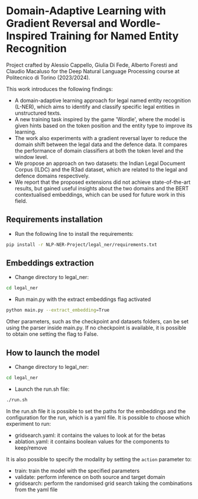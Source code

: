 # Domain-Adaptive Learning with Gradient Reversal and Wordle-Inspired Training for Named Entity Recognition
Project crafted by Alessio Cappello, Giulia Di Fede, Alberto Foresti and Claudio Macaluso for the Deep Natural Language Processing course at Politecnico di Torino (2023/2024).

This work introduces the following findings:
- A domain-adaptive learning approach for legal named entity recognition (L-NER), which aims to identify and classify specific legal entities in unstructured texts.
- A new training task inspired by the game 'Wordle', where the model is given hints based on the token position and the entity type to improve its learning.
- The work also experiments with a gradient reversal layer to reduce the domain shift between the legal data and the defence data. It compares the performance of domain classifiers at both the token level and the window level.
- We propose an approach on two datasets: the Indian Legal Document Corpus (ILDC) and the R3ad dataset, which are related to the legal and defence domains respectively.
- We report that the proposed extensions did not achieve state-of-the-art results, but gained useful insights about the two domains and the BERT contextualised embeddings, which can be used for future work in this field.

## Requirements installation
- Run the following line to install the requirements:
```bash
pip install -r NLP-NER-Project/legal_ner/requirements.txt
```

## Embeddings extraction
- Change directory to legal_ner:
``` bash
cd legal_ner
```
- Run main.py with the extract embeddings flag activated
```bash
python main.py --extract_embedding=True
```
Other parameters, such as the checkpoint and datasets folders, can be set using the parser inside main.py. If no checkpoint is available, it is possible to obtain one setting the flag to False.

## How to launch the model
- Change directory to legal_ner:
``` bash
cd legal_ner
```
- Launch the run.sh file:
``` bash
./run.sh
```
In the run.sh file it is possible to set the paths for the embeddings and the configuration for the run, which is a yaml file. It is possible to choose which experiment to run:
- gridsearch.yaml: it contains the values to look at for the betas
- ablation.yaml: it contains boolean values for the components to keep/remove
 
It is also possible to specify the modality by setting the `action` parameter to:
- train: train the model with the specified parameters
- validate: perform inference on both source and target domain
- gridsearch: perform the randomised grid search taking the combinations from the yaml file

